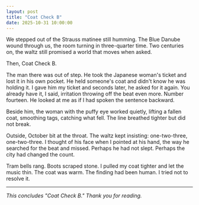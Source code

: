 ```yaml
---
layout: post
title: "Coat Check B"
date: 2025-10-31 10:00:00
---
```


We stepped out of the Strauss matinee still humming. The Blue Danube wound through us, the room turning in three-quarter time. Two centuries on, the waltz still promised a world that moves when asked.

<!--more-->

Then, Coat Check B.

The man there was out of step. He took the Japanese woman's ticket and lost it in his own pocket. He held someone's coat and didn't know he was holding it. I gave him my ticket and seconds later, he asked for it again. You already have it, I said, irritation throwing off the beat even more. Number fourteen. He looked at me as if I had spoken the sentence backward.

Beside him, the woman with the puffy eye worked quietly, lifting a fallen coat, smoothing tags, catching what fell. The line breathed tighter but did not break.

Outside, October bit at the throat. The waltz kept insisting: one-two-three, one-two-three. I thought of his face when I pointed at his hand, the way he searched for the beat and missed. Perhaps he had not slept. Perhaps the city had changed the count.

Tram bells rang. Boots scraped stone. I pulled my coat tighter and let the music thin. The coat was warm. The finding had been human. I tried not to resolve it.

---

*This concludes "Coat Check B." Thank you for reading.*